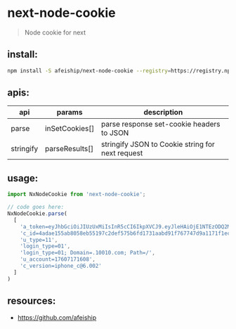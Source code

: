 # next-node-cookie
> Node cookie for next

## install:
```bash
npm install -S afeiship/next-node-cookie --registry=https://registry.npm.taobao.org
```

## apis:
| api       | params         | description                                      |
|-----------|----------------|--------------------------------------------------|
| parse     | inSetCookies[] | parse response set-cookie headers to JSON        |
| stringify | parseResults[] | stringify JSON to Cookie string for next request |

## usage:
```js
import NxNodeCookie from 'next-node-cookie';

// code goes here:
NxNodeCookie.parse(
  [
    'a_token=eyJhbGciOiJIUzUxMiIsInR5cCI6IkpXVCJ9.eyJleHAiOjE1NTEzODQ2MjJvkFolg',
    'c_id=4adae155ab8058eb55197c2def575b6fd1731aabd91f767747d9a1171f1ecb67',
    'u_type=11',
    'login_type=01',
    'login_type=01; Domain=.10010.com; Path=/',
    'u_account=17607171608',
    'c_version=iphone_c@6.002'
  ]
)
```

## resources:
- https://github.com/afeiship
